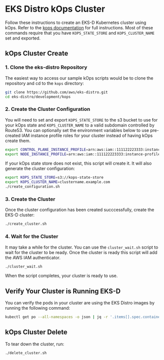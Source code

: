 # EKS Distro kOps Cluster

Follow these instructions to create an EKS-D Kubernetes cluster using
kOps.  Refer to the [kops documentation](https://kops.sigs.k8s.io/getting_started/aws/)
for full instructions.  Most of these commands require that you have
`KOPS_STATE_STORE` and `KOPS_CLUSTER_NAME` set and exported.

## kOps Cluster Create

### 1. Clone the eks-distro Repository
The easiest way to access our sample kOps scripts would be to clone the
repository and cd to the `kops` directory:
```bash
git clone https://github.com/aws/eks-distro.git
cd eks-distro/development/kops 
```

### 2. Create the Cluster Configuration
You will need to set and export `KOPS_STATE_STORE` to the s3 bucket to use for
your kOps state and `KOPS_CLUSTER_NAME` to a valid subdomain controlled by Route53.
You can optionally set the environment variables below to use pre-created IAM
instance profile roles for your cluster instead of having kOps create them.
```bash
export CONTROL_PLANE_INSTANCE_PROFILE=arn:aws:iam::111122223333:instance-profile/kops-control-plane-role
export NODE_INSTANCE_PROFILE=arn:aws:iam::111122223333:instance-profile/kops-node-role
```
If your kOps state store does not exist, this script will create it. It will
also generate the cluster configuration:
```bash
export KOPS_STATE_STORE=s3://kops-state-store
export KOPS_CLUSTER_NAME=clustername.example.com
./create_configuration.sh 
```

### 3. Create the Cluster
Once the cluster configuration has been created succcessfully, create the
EKS-D cluster:
```bash
./create_cluster.sh 
```

### 4. Wait for the Cluster
It may take a while for the cluster. You can use the `cluster_wait.sh`
script to wait for the cluster to be ready. Once the cluster is ready this
script will add the AWS IAM authenticator.
```bash
./cluster_wait.sh
```
When the script completes, your cluster is ready to use.

## Verify Your Cluster is Running EKS-D

You can verify the pods in your cluster are using the EKS Distro images by running
the following command:
```bash
kubectl get po --all-namespaces -o json | jq -r '.items[].spec.containers[].image' | sort -u
```

## kOps Cluster Delete

To tear down the cluster, run:
```bash
./delete_cluster.sh
```
